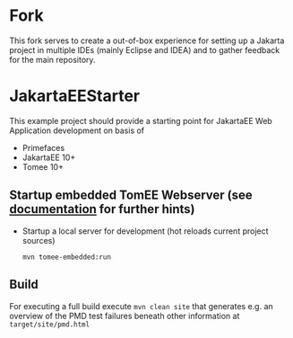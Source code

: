 # Fork
This fork serves to create a out-of-box experience for setting up a Jakarta project in multiple 
IDEs (mainly Eclipse and IDEA) and to gather feedback for the main repository.

# JakartaEEStarter

This example project should provide a starting point for JakartaEE Web Application development on basis of 
- Primefaces
- JakartaEE 10+
- Tomee 10+

## Startup embedded TomEE Webserver (see [documentation](https://tomee.apache.org/latest/docs/developer/tools/maven/tomee.html) for further hints)

- Startup a local server for development (hot reloads current project sources)
    ````
    mvn tomee-embedded:run
    ````

## Build

For executing a full build execute ``mvn clean site`` that generates e.g. an overview of the PMD test failures beneath other information at ``target/site/pmd.html``
